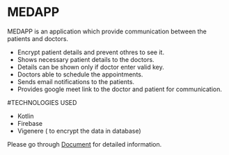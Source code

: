 # MEDAPP
MEDAPP is an application which provide communication between the patients and doctors.
 - Encrypt patient details and prevent othres to see it.
 - Shows necessary patient details to the doctors.
 - Details can be shown only if doctor enter valid key.
 - Doctors able to schedule the appointments.
 - Sends email notifications to the patients.
 - Provides google meet link to the doctor and patient for communication.

#TECHNOLOGIES USED

 - Kotlin
 - Firebase
 - Vigenere ( to encrypt the data in database)
 
 Please go through [Document](https://github.com/shanureddy4/MEDAPP/blob/master/Document.pdf "Document") for detailed information.
